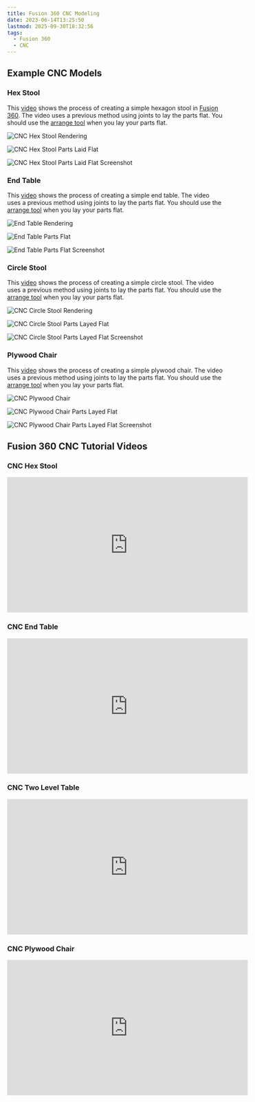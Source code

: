 ```yaml
---
title: Fusion 360 CNC Modeling
date: 2023-06-14T13:25:50
lastmod: 2025-09-30T18:32:56
tags:
  - Fusion 360
  - CNC
---
```


## Example CNC Models

### Hex Stool

This [video](https://youtu.be/9utpuieg5lI) shows the process of creating a simple hexagon stool in [Fusion 360](../../3d-modeling/fusion-360/fusion-360.md). The video uses a previous method using joints to lay the parts flat. You should use the [arrange tool](https://youtu.be/GzknioA34F8) when you lay your parts flat.

<div class="gallery-grid">

![CNC Hex Stool Rendering](../../3d-modeling/fusion-360/attachments/2021-hex-stool-rendering.jpg)

![CNC Hex Stool Parts Laid Flat](../../3d-modeling/fusion-360/attachments/2021-hex-stool-rendering-parts-flat.jpg)

![CNC Hex Stool Parts Laid Flat Screenshot](../../3d-modeling/fusion-360/attachments/2021-hex-stool-screenshot-parts-flat.png)

</div>

### End Table

This [video](https://youtu.be/GzknioA34F8) shows the process of creating a simple end table. The video uses a previous method using joints to lay the parts flat. You should use the [arrange tool](https://youtu.be/GzknioA34F8) when you lay your parts flat.

<div class="gallery-grid">

![End Table Rendering](../../3d-modeling/fusion-360/attachments/2021-end-table-rendering.jpg)

![End Table Parts Flat](../../3d-modeling/fusion-360/attachments/2021-end-table-rendering-parts-flat.jpg)

![End Table Parts Flat Screenshot](../../3d-modeling/fusion-360/attachments/2021-end-table-screenshot-parts-flat.png)

</div>

### Circle Stool

This [video](https://youtu.be/I6FEMdtcrpI) shows the process of creating a simple circle stool. The video uses a previous method using joints to lay the parts flat. You should use the [arrange tool](https://youtu.be/GzknioA34F8) when you lay your parts flat.

<div class="gallery-grid">

![CNC Circle Stool Rendering](../../3d-modeling/fusion-360/attachments/2021-circle-stool-rendering.jpg)

![CNC Circle Stool Parts Layed Flat](../../3d-modeling/fusion-360/attachments/2021-circle-stool-rendering-parts-flat.jpg)

![CNC Circle Stool Parts Layed Flat Screenshot](../../3d-modeling/fusion-360/attachments/2021-circle-stool-screenshot-of-parts-flat.png)

</div>

### Plywood Chair

This [video](https://youtu.be/GqXQ8TdzYRE) shows the process of creating a simple plywood chair. The video uses a previous method using joints to lay the parts flat. You should use the [arrange tool](https://youtu.be/GzknioA34F8) when you lay your parts flat.

<div class="gallery-grid">

![CNC Plywood Chair](../../3d-modeling/fusion-360/attachments/2021-cnc-chair-rendering.png)

![CNC Plywood Chair Parts Layed Flat](../../3d-modeling/fusion-360/attachments/2021-cnc-chair-rendering-parts-flat.jpg)

![CNC Plywood Chair Parts Layed Flat Screenshot](../../3d-modeling/fusion-360/attachments/2021-cnc-chair-screenshot-parts-flat.png)

</div>

## Fusion 360 CNC Tutorial Videos

<div class="video-grid">

<div class="video-card">

### CNC Hex Stool

<div class="iframe-16-9-container" ><iframe class="youTubeIframe" src="https://www.youtube.com/embed/9utpuieg5lI?rel=0" width="560" height="315" frameborder="0" allow="accelerometer; autoplay; clipboard-write; encrypted-media; gyroscope; picture-in-picture; web-share" referrerpolicy="strict-origin-when-cross-origin" allowfullscreen></iframe>
</div>
</div>

<div class="video-card">

### CNC End Table

<div class="iframe-16-9-container" ><iframe class="youTubeIframe" src="https://www.youtube.com/embed/GzknioA34F8?rel=0" width="560" height="315" frameborder="0" allow="accelerometer; autoplay; clipboard-write; encrypted-media; gyroscope; picture-in-picture; web-share" referrerpolicy="strict-origin-when-cross-origin" allowfullscreen></iframe>
</div>
</div>

<div class="video-card">

### CNC Two Level Table

<div class="iframe-16-9-container" ><iframe class="youTubeIframe" src="https://www.youtube.com/embed/I6FEMdtcrpI?rel=0" width="560" height="315" frameborder="0" allow="accelerometer; autoplay; clipboard-write; encrypted-media; gyroscope; picture-in-picture; web-share" referrerpolicy="strict-origin-when-cross-origin" allowfullscreen></iframe>
</div>
</div>

<div class="video-card">

### CNC Plywood Chair

<div class="iframe-16-9-container" ><iframe class="youTubeIframe" src="https://www.youtube.com/embed/GqXQ8TdzYRE?rel=0" width="560" height="315" frameborder="0" allow="accelerometer; autoplay; clipboard-write; encrypted-media; gyroscope; picture-in-picture; web-share" referrerpolicy="strict-origin-when-cross-origin" allowfullscreen></iframe>
</div>
</div>

</div>
